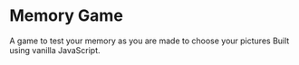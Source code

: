 # Memory Game
 A game to test your memory as you are made to choose your pictures
Built using vanilla JavaScript.
